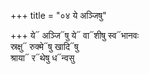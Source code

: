 +++
title = "०४ ये अञ्जिषु"

+++
ये᳓ अञ्जि᳓षु ये᳓ वा᳓शीषु स्व᳓भानवः  
स्रक्षु᳓ रुक्मे᳓षु खादि᳓षु  
श्राया᳓ र᳓थेषु ध᳓न्वसु